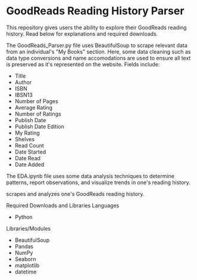 # GoodReads Reading History Parser

This repository gives users the ability to explore their GoodReads reading history. Read below for explanations and required downloads. 

The GoodReads_Parser.py file uses BeautifulSoup to scrape relevant data from an individual's "My Books" section. Here, some data cleaning such as data type conversions and name accomodations are used to ensure all text is preserved as it's represented on the website. Fields include:
- Title
- Author
- ISBN
- IBSN13
- Number of Pages
- Average Rating
- Number of Ratings
- Publish Date
- Publish Date Edition
- My Rating
- Shelves
- Read Count
- Date Started
- Date Read
- Date Added

The EDA.ipynb file uses some data analysis techniques to determine patterns, report observations, and visualize trends in one's reading history. 


scrapes and analyzes one's GoodReads reading history. 

Required Downloads and Libraries
Languages
- Python

Libraries/Modules
- BeautifulSoup
- Pandas
- NumPy
- Seaborn
- matplotlib
- datetime